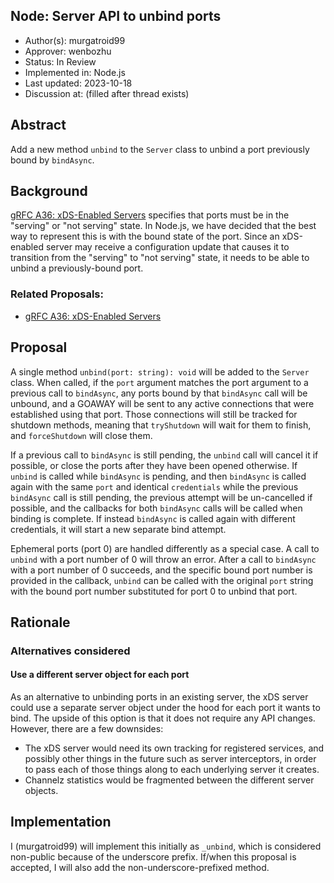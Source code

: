 Node: Server API to unbind ports
----
* Author(s): murgatroid99
* Approver: wenbozhu
* Status: In Review
* Implemented in: Node.js
* Last updated: 2023-10-18
* Discussion at: <google group thread> (filled after thread exists)

## Abstract

Add a new method `unbind` to the `Server` class to unbind a port previously bound by `bindAsync`.

## Background

[gRFC A36: xDS-Enabled Servers](https://github.com/grpc/proposal/blob/master/A36-xds-for-servers.md) specifies that ports must be in the "serving" or "not serving" state. In Node.js, we have decided that the best way to represent this is with the bound state of the port. Since an xDS-enabled server may receive a configuration update that causes it to transition from the "serving" to "not serving" state, it needs to be able to unbind a previously-bound port.

### Related Proposals:
* [gRFC A36: xDS-Enabled Servers](https://github.com/grpc/proposal/blob/master/A36-xds-for-servers.md)

## Proposal

A single method `unbind(port: string): void` will be added to the `Server` class. When called, if the `port` argument matches the port argument to a previous call to `bindAsync`, any ports bound by that `bindAsync` call will be unbound, and a GOAWAY will be sent to any active connections that were established using that port. Those connections will still be tracked for shutdown methods, meaning that `tryShutdown` will wait for them to finish, and `forceShutdown` will close them.

If a previous call to `bindAsync` is still pending, the `unbind` call will cancel it if possible, or close the ports after they have been opened otherwise. If `unbind` is called while `bindAsync` is pending, and then `bindAsync` is called again with the same `port` and identical `credentials` while the previous `bindAsync` call is still pending, the previous attempt will be un-cancelled if possible, and the callbacks for both `bindAsync` calls will be called when binding is complete. If instead `bindAsync` is called again with different credentials, it will start a new separate bind attempt.

Ephemeral ports (port 0) are handled differently as a special case. A call to `unbind` with a port number of 0 will throw an error. After a call to `bindAsync` with a port number of 0 succeeds, and the specific bound port number is provided in the callback, `unbind` can be called with the original `port` string with the bound port number substituted for port 0 to unbind that port.

## Rationale

### Alternatives considered

#### Use a different server object for each port

As an alternative to unbinding ports in an existing server, the xDS server could use a separate server object under the hood for each port it wants to bind. The upside of this option is that it does not require any API changes. However, there are a few downsides:

 - The xDS server would need its own tracking for registered services, and possibly other things in the future such as server interceptors, in order to pass each of those things along to each underlying server it creates.
 - Channelz statistics would be fragmented between the different server objects.


## Implementation

I (murgatroid99) will implement this initially as `_unbind`, which is considered non-public because of the underscore prefix. If/when this proposal is accepted, I will also add the non-underscore-prefixed method.
